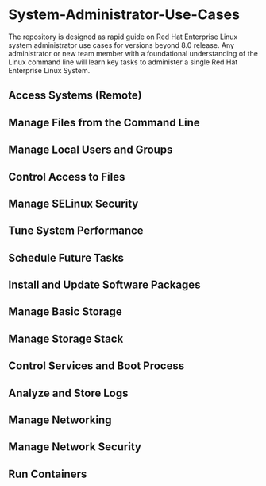 # System-Administrator-Use-Cases

The repository is designed as rapid guide on Red Hat Enterprise Linux system administrator use cases for versions beyond 8.0 release. Any administrator or new team member with a foundational understanding of the Linux command line will learn key tasks to administer a single Red Hat Enterprise Linux System.

## Access Systems (Remote)


## Manage Files from the Command Line


## Manage Local Users and Groups


## Control Access to Files
  

## Manage SELinux Security


## Tune System Performance


## Schedule Future Tasks


## Install and Update Software Packages


## Manage Basic Storage


## Manage Storage Stack


## Control Services and Boot Process


## Analyze and Store Logs


## Manage Networking


## Manage Network Security


## Run Containers



